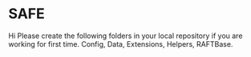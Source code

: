 # SAFE
Hi Please create the following folders in your local repository if you are working for first time.
Config,
Data,
Extensions,
Helpers,
RAFTBase.
